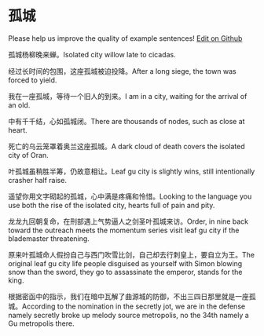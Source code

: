 # 孤城

Please help us improve the quality of example sentences! [Edit on Github](https://github.com/jiyushe/jiyu-example-sentence-source/blob/main/chinese/gucheng.md)

<p><span class="chinese">孤城杨柳晚来蝉。</span><span class="english">Isolated city willow late to cicadas.</span></p>

<p><span class="chinese">经过长时间的包围，这座孤城被迫投降。</span><span class="english">After a long siege, the town was forced to yield.</span></p>

<p><span class="chinese">我在一座孤城，等待一个旧人的到来。</span><span class="english">I am in a city, waiting for the arrival of an old.</span></p>

<p><span class="chinese">中有千千结，心如孤城闭。</span><span class="english">There are thousands of nodes, such as close at heart.</span></p>

<p><span class="chinese">死亡的乌云笼罩着奥兰这座孤城。</span><span class="english">A dark cloud of death covers the isolated city of Oran.</span></p>

<p><span class="chinese">叶孤城虽稍胜半筹，仍故意相让。</span><span class="english">Leaf gu city is slightly wins, still intentionally crasher half raise.</span></p>

<p><span class="chinese">遥望你用文字砌起的孤城，心中满是疼痛和怜惜。</span><span class="english">Looking to the language you use both the rise of the isolated city, hearts full of pain and pity.</span></p>

<p><span class="chinese">龙龙九回朝复命，在刑部遇上气势逼人之剑圣叶孤城来访。</span><span class="english">Order, in nine back toward the outreach meets the momentum series visit leaf gu city if the blademaster threatening.</span></p>

<p><span class="chinese">原来叶孤城命人假扮自己与西门吹雪比剑，自己却去行刺皇上，要自立为王。</span><span class="english">The original leaf gu city life people disguised as yourself with Simon blowing snow than the sword, they go to assassinate the emperor, stands for the king.</span></p>

<p><span class="chinese">根据密函中的指示，我们在暗中瓦解了曲源城的防御，不出三四日那里就是一座孤城。</span><span class="english">According to the nomination in the secretly jot, we are in the defense namely secretly broke up melody source metropolis, no the 34th namely a Gu metropolis there.</span></p>

